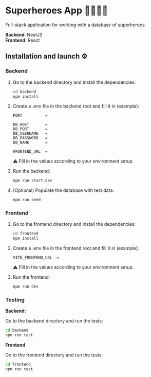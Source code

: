 # Superheroes App 🦸‍♂️🦸‍♀️

Full-stack application for working with a database of superheroes.

**Backend**: NestJS  
**Frontend**: React

## Installation and launch ⚙️

### Backend

1. Go to the backend directory and install the dependencies:
   ```bash
   cd backend
   npm install
   ```
2. Create a .env file in the backend root and fill it in (example):
   ```env
   PORT          = 
   
   DB_HOST       = 
   DB_PORT       = 
   DB_USERNAME   = 
   DB_PASSWORD   = 
   DB_NAME       = 

   FRONTEND_URL  = 
   ```
   ⚠️ Fill in the values according to your environment setup.
   
3. Run the backend:
   ```bash
   npm run start:dev
   ```
4. (Optional) Populate the database with test data:
   ```bash
   npm run seed
   ```

### Frontend

1. Go to the frontend directory and install the dependencies:
   ```bash
   cd frontend
   npm install
   ```
2. Create a .env file in the frontend root and fill it in (example):
   ```env
   VITE_FRONTEND_URL  = 
   ```
   ⚠️ Fill in the values according to your environment setup.

3. Run the frontend:
   ```bash
   npm run dev
   ```

### Testing

**Backend:**

Go to the backend directory and run the tests:
   ```bash
   cd backend
   npm run test
   ```

**Frontend**

Go to the frontend directory and run the tests:
   ```bash
   cd frontend
   npm run test
   ```
